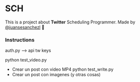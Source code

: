 # SCH
This is a project about **Twitter** Scheduling Programmer. Made by [@juansesanchezl](https://twitter.com/juansesanchezl) :leaves:


### Instructions

auth.py --> api tw keys

python test_video.py
- Crear un post con video MP4
python test_write.py
- Crear un post con imagenes (y otras cosas)